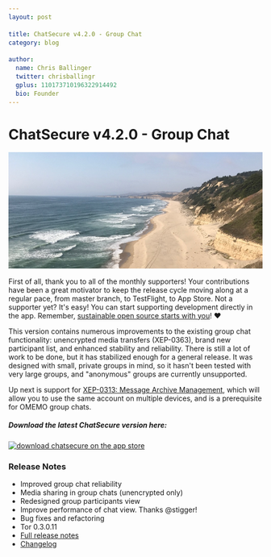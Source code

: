 ```yaml
---
layout: post

title: ChatSecure v4.2.0 - Group Chat
category: blog

author:
  name: Chris Ballinger
  twitter: chrisballingr
  gplus: 110173710196322914492 
  bio: Founder
---
```


# ChatSecure v4.2.0 - Group Chat

![California Coastline](/images/california-coast.jpg)

First of all, thank you to all of the monthly supporters! Your contributions have been a great motivator to keep the release cycle moving along at a regular pace, from master branch, to TestFlight, to App Store. Not a supporter yet? It's easy! You can start supporting development directly in the app. Remember, [sustainable open source starts with you](https://chatsecure.org/blog/sustainable-open-source-starts-with-you/)! ❤️

This version contains numerous improvements to the existing group chat functionality: unencrypted media transfers (XEP-0363), brand new participant list, and enhanced stability and reliability. There is still a lot of work to be done, but it has stabilized enough for a general release. It was designed with small, private groups in mind, so it hasn't been tested with very large groups, and "anonymous" groups are currently unsupported.

Up next is support for [XEP-0313: Message Archive Management](https://xmpp.org/extensions/xep-0313.html), which will allow you to use the same account on multiple devices, and is a prerequisite for OMEMO group chats.

##### Download the latest ChatSecure version here:

[![download chatsecure on the app store](https://chatsecure.org/images/appstore.svg)](https://itunes.apple.com/us/app/chatsecure/id464200063)

### Release Notes
* Improved group chat reliability
* Media sharing in group chats (unencrypted only)
* Redesigned group participants view
* Improve performance of chat view. Thanks @stigger!
* Bug fixes and refactoring
* Tor 0.3.0.11
* [Full release notes](https://github.com/ChatSecure/ChatSecure-iOS/releases/tag/v4.2.0)
* [Changelog](https://github.com/chatsecure/chatsecure-ios/compare/v4.1.0...v4.2.0)